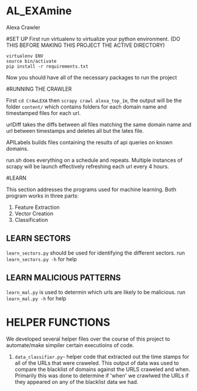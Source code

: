 # AL_EXAmine
Alexa Crawler

#SET UP
First run virtualenv to virtualize your python environment. (DO THIS BEFORE MAKING THIS PROJECT THE ACTIVE DIRECTORY)

	virtualenv ENV
	source bin/activate
	pip install -r requirements.txt

Now you should have all of the necessary packages to run the project

#RUNNING THE CRAWLER

First `cd CrAwLEXA` then `scrapy crawl alexa_top_1m`, the output will be the folder `content/` which contains folders for each domain name and timestamped files for each url.

urlDiff takes the diffs between all files matching the same domain name and url between timestamps and deletes all but the lates file.

APILabels builds files containing the results of api queries on known domains.

run.sh does everything on a schedule and repeats. Multiple instances of scrapy will be launch effectively refreshing each url every 4 hours.

#LEARN

This section addresses the programs used for machine learning. Both program works in three parts: 

1. Feature Extraction 
2. Vector Creation 
3. Classification

## LEARN SECTORS

`learn_sectors.py` should be used for identifying the different sectors. run `learn_sectors.py -h` for help

## LEARN MALICIOUS PATTERNS
`learn_mal.py` is used to determin which urls are likely to be malicious. run `learn_mal.py -h` for help

# HELPER FUNCTIONS

We developed several helper files over the course of this project to automate/make simpiler certain executioins of code.

1. `data_classifier.py`- helper code that extracted out the time stamps for all of the URLs that were craweled. This output of data was used to compare the blacklist of domains against the URLS craweled and when. Primarily this was done to determine if 'when' we crawlwed the URLs if they appeared on any of the blacklist data we had. 
